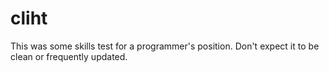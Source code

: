 cliht
=====

This was some skills test for a programmer's position.
Don't expect it to be clean or frequently updated.
